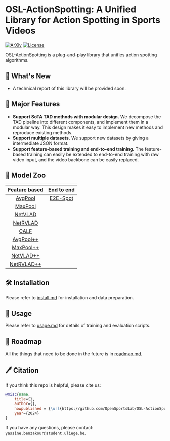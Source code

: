 # OSL-ActionSpotting: A Unified Library for Action Spotting in Sports Videos

[![ArXiv](https://img.shields.io/badge/arXiv-xxx.xxx-b31b1b.svg?style=flat)](https://arxiv.org/abs/xxx.xxx)
[![License](https://img.shields.io/badge/License-GPL_3.0-blue.svg)](https://github.com/SoccerNet/sn-spotting-pip/blob/main/LICENSE)

OSL-ActionSpotting is a plug-and-play library that unifies action
spotting algorithms.

## 🥳 What's New

- A technical report of this library will be provided soon.

## 📖 Major Features

- **Support SoTA TAD methods with modular design.** We decompose the TAD pipeline into different components, and implement them in a modular way. This design makes it easy to implement new methods and reproduce existing methods.
- **Support multiple datasets.** We support new datasets by giving a intermediate JSON format.
- **Support feature-based training and end-to-end training.** The feature-based training can easily be extended to end-to-end training with raw video input, and the video backbone can be easily replaced.

## 🌟 Model Zoo

| Feature based | End to end |
|:-------------:|:----------:|
| [AvgPool](https://arxiv.org/pdf/1804.04527.pdf)   | [E2E-Spot](https://arxiv.org/pdf/2207.10213.pdf) |
| [MaxPool](https://arxiv.org/pdf/1804.04527.pdf)   |                                                  |
| [NetVLAD](https://arxiv.org/pdf/1804.04527.pdf)   |                                                  |
| [NetRVLAD](https://arxiv.org/pdf/1804.04527.pdf)  |                                                  |
| [CALF](https://arxiv.org/pdf/1912.01326.pdf)      |                                                  |
| [AvgPool++](https://arxiv.org/pdf/2104.06779.pdf) |                                                  |
| [MaxPool++](https://arxiv.org/pdf/2104.06779.pdf) |                                                  |
| [NetVLAD++](https://arxiv.org/pdf/2104.06779.pdf) |                                                  |
| [NetRVLAD++](https://arxiv.org/pdf/2104.06779.pdf)|                                                  |

## 🛠️ Installation

Please refer to [install.md](docs/install.md) for installation and data preparation.

## 🚀 Usage

Please refer to [usage.md](docs/usage.md) for details of training and evaluation scripts.

## 🤝 Roadmap

All the things that need to be done in the future is in [roadmap.md](docs/en/roadmap.md).

## 🖊️ Citation

If you think this repo is helpful, please cite us:

```bibtex
@misc{name,
    title={},
    author={},
    howpublished = {\url{https://github.com/OpenSportsLab/OSL-ActionSpotting}},
    year={2024}
}
```

If you have any questions, please contact: `yassine.benzakour@student.uliege.be`.
